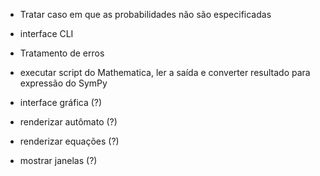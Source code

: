 
- Tratar caso em que as probabilidades não são especificadas

- interface CLI
- Tratamento de erros

- executar script do Mathematica, ler a saída e converter resultado para expressão do SymPy

- interface gráfica (?)
- renderizar autômato (?)
- renderizar equações (?)
- mostrar janelas (?)
